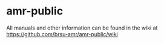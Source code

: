 amr-public
==========

All manuals and other information can be found in the wiki at https://github.com/brsu-amr/amr-public/wiki
